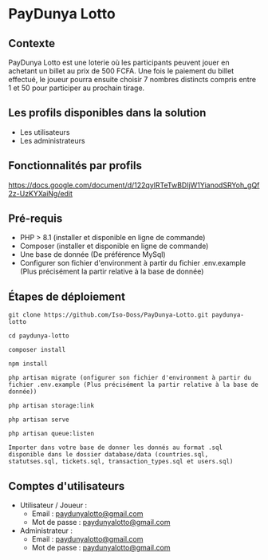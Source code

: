 # PayDunya Lotto

## Contexte
PayDunya Lotto est une loterie où les participants peuvent jouer en achetant un billet au prix de 500 FCFA. Une fois le paiement du billet effectué, le joueur pourra ensuite choisir 7 nombres distincts compris entre 1 et 50 pour participer au prochain tirage.

## Les profils disponibles dans la solution
- Les utilisateurs
- Les administrateurs

## Fonctionnalités par profils
https://docs.google.com/document/d/122qylRTeTwBDIjW1YianodSRYoh_gQf2z-UzKYXaiNg/edit

## Pré-requis
- PHP > 8.1 (installer et disponible en ligne de commande)
- Composer (installer et disponible en ligne de commande)
- Une base de donnée (De préférence MySql)
- Configurer son fichier d'environment à partir du fichier .env.example (Plus précisément la partir relative à la base de donnée)


## Étapes de déploiement
    git clone https://github.com/Iso-Doss/PayDunya-Lotto.git paydunya-lotto
    
    cd paydunya-lotto
    
    composer install
    
    npm install
    
    php artisan migrate (onfigurer son fichier d'environment à partir du fichier .env.example (Plus précisément la partir relative à la base de donnée))
    
    php artisan storage:link
    
    php artisan serve
    
    php artisan queue:listen

    Importer dans votre base de donner les donnés au format .sql disponible dans le dossier database/data (countries.sql, statutses.sql, tickets.sql, transaction_types.sql et users.sql)

## Comptes d'utilisateurs
- Utilisateur / Joueur : 
    - Email : paydunyalotto@gmail.com
    - Mot de passe : paydunyalotto@gmail.com
- Administrateur : 
    - Email : paydunyalotto@gmail.com
    - Mot de passe : paydunyalotto@gmail.com
